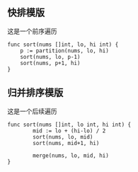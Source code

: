 

## 快排模版
这是一个前序遍历
```
func sort(nums []int, lo, hi int) {
	p := partition(nums, lo, hi)
	sort(nums, lo, p-1)
	sort(nums, p+1, hi)
}
```

## 归并排序模版
这是一个后续遍历
```
func sort(nums []int, lo int, hi int) {
	    mid := lo + (hi-lo) / 2
		sort(nums, lo, mid)
		sort(nums, mid+1, hi)

		merge(nums, lo, mid, hi)
}
```